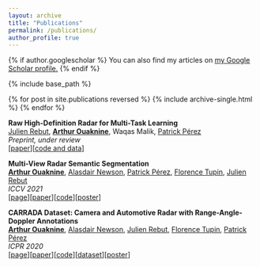 ```yaml
---
layout: archive
title: "Publications"
permalink: /publications/
author_profile: true
---
```


{% if author.googlescholar %}
  You can also find my articles on <u><a href="{{author.googlescholar}}">my Google Scholar profile</a>.</u>
{% endif %}

{% include base_path %}

{% for post in site.publications reversed %}
  {% include archive-single.html %}
{% endfor %}


**Raw High-Definition Radar for Multi-Task Learning**  
[Julien Rebut](https://scholar.google.com/citations?user=BJcQNcoAAAAJ&hl=fr), [**Arthur Ouaknine**](https://arthurouaknine.github.io/), Waqas Malik, [Patrick Pérez](https://ptrckprz.github.io/)  
*Preprint, under review*  
[[paper](https://arxiv.org/abs/2112.10646)][[code and data](https://github.com/valeoai/radial)]  


**Multi-View Radar Semantic Segmentation**  
[**Arthur Ouaknine**](https://arthurouaknine.github.io/), [Alasdair Newson](https://sites.google.com/site/alasdairnewson/), [Patrick Pérez](https://ptrckprz.github.io/), [Florence Tupin](https://perso.telecom-paristech.fr/tupin/), [Julien Rebut](https://scholar.google.com/citations?user=BJcQNcoAAAAJ&hl=fr)  
*ICCV 2021*  
[[page](https://arthurouaknine.github.io/codeanddata/mvrss)][[paper](https://arxiv.org/abs/2103.16214)][[code](https://github.com/valeoai/MVRSS)][[poster](https://arthurouaknine.github.io/files/posters/ICCV2021_poster)]  



**CARRADA Dataset: Camera and Automotive Radar with Range-Angle-Doppler Annotations**  
[**Arthur Ouaknine**](https://arthurouaknine.github.io/), [Alasdair Newson](https://sites.google.com/site/alasdairnewson/), [Julien Rebut](https://scholar.google.com/citations?user=BJcQNcoAAAAJ&hl=fr), [Florence Tupin](https://perso.telecom-paristech.fr/tupin/), [Patrick Pérez](https://ptrckprz.github.io/)  
*ICPR 2020*  
[[page](https://arthurouaknine.github.io/codeanddata/carrada)][[paper](https://arxiv.org/abs/2005.01456)][[code](https://github.com/valeoai/carrada_dataset)][[dataset](https://arthurouaknine.github.io/codeanddata/carrada)][[poster](https://arthurouaknine.github.io/files/posters/ICPR2020_poster)]  